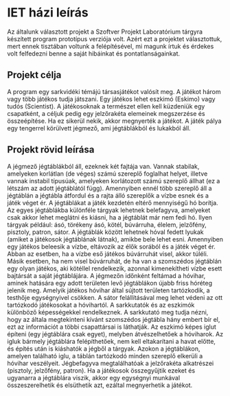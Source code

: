 # IET házi leírás

Az általunk választott projekt a Szoftver Projekt Laboratórium tárgyra készített program prototípus verziója volt. Azért ezt a projektet választottuk, mert ennek tisztában voltunk a felépítésével, mi magunk írtuk és érdekes volt felfedezni benne a saját hibáinkat és pontatlanságainkat.

## Projekt célja

A program egy sarkvidéki témájú társasjátékot valósít meg. A játékot három vagy több játékos tudja játszani. Egy játékos lehet eszkimó (Eskimo) vagy tudós (Scientist). A játékosoknak a természet ellen kell küzdeniük egy csapatként, a céljuk pedig egy jelzőrakéta elemeinek megszerzése és összeépítése. Ha ez sikerül nekik, akkor megnyerték a játékot. A játék pálya egy tengerrel körülvett jégmező, ami jégtáblákból és lukakból áll.

## Projekt rövid leírása

A jégmező jégtáblákból áll, ezeknek két fajtája van. Vannak stabilak, amelyeken korlátlan (de véges) számú szereplő foglalhat helyet, illetve vannak instabil típusúak, amelyeken korlátozott számú szereplő állhat (ez a létszám az adott jégtáblától függ). Amennyiben ennél több szereplő áll a jégtáblán a jégtábla átfordul és a rajta álló szereplők a vízbe esnek és a játék véget ér. A jégtáblákat a játék kezdetén eltérő mennyiségű hó borítja. Az egyes jégtáblákba különféle tárgyak lehetnek belefagyva, amelyeket csak akkor lehet meglátni és kiásni, ha a jégtáblát már nem fedi hó. Ilyen tárgyak például: ásó, törékeny ásó, kötél, búvárruha, élelem, jelzőfény, pisztoly, patron, sátor. A jégtáblák között lehetnek hóval fedett lyukak (amiket a játékosok jégtáblának látnak), amikbe bele lehet esni. Amennyiben egy játékos beleesik a vízbe, eltávozik az élők sorából és a játék véget ér. Abban az esetben, ha a vízbe eső játékos búvárruhát visel, akkor túléli. Másik esetben, ha nem visel búvárruhát, de ha van a szomszédos jégtáblán egy olyan játékos, aki kötéllel rendelkezik, azonnal kimenekítheti vízbe esett bajtársát a saját jégtáblájára. A jégmezőn időnként feltámad a hóvihar, aminek hatására egy adott területen levő jégtáblákon újabb friss hóréteg jelenik meg. Amelyik játékos hóvihar által sújtott területen tartózkodik, a testhője egységnyivel csökken. A sátor felállításával meg lehet védeni az ott tartózkodó játékosokat a hóvihartól. A sarkkutatók és az eszkimók különböző képességekkel rendelkeznek. A sarkkutató meg tudja nézni, hogy az általa megtekinteni kívánt szomszédos jégtábla hány embert bír el, ezt az információt a többi csapattársai is láthatják. Az eszkimó képes iglut építeni (egy jégtáblára csak egyet), melyben átvészelhetőek a hóviharok. Az igluk bármely jégtáblára felépíthetőek, nem kell eltakarítani a havat előtte, és építés  után is kiáshatók a jégből a tárgyak. Azokon a jégtáblákon, amelyen található iglu, a táblán tartózkodó minden szereplő elkerüli a hóvihar veszélyeit. Jégbefagyva megtalálhatóak a jelzőrakéta alkatrészei (pisztoly, jelzőfény, patron). Ha a játékosok összegyűjtik ezeket és ugyanarra a jégtáblára viszik, akkor egy egységnyi munkával összeszerelhetik és elsüthetik azt, ezáltal megnyerhetik a játékot.
